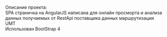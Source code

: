 Описание проекта: <br>
SPA страничка на AngularJS написана для онлайн просморта и анализа данных получаемых от RestApi поставщика данных маршрутизации UMT<br>
Использован BootStrap 4

